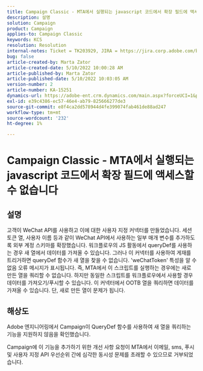```yaml
---
title: Campaign Classic - MTA에서 실행되는 javascript 코드에서 확장 필드에 액세스할 수 없습니다
description: 설명
solution: Campaign
product: Campaign
applies-to: Campaign Classic
keywords: KCS
resolution: Resolution
internal-notes: Ticket = TK203929, JIRA = https://jira.corp.adobe.com/browse/NEO-20460, https://jira.corp.adobe.com/browse/NEO-20648
bug: false
article-created-by: Marta Zator
article-created-date: 5/10/2022 10:00:28 AM
article-published-by: Marta Zator
article-published-date: 5/10/2022 10:03:05 AM
version-number: 2
article-number: KA-15251
dynamics-url: https://adobe-ent.crm.dynamics.com/main.aspx?forceUCI=1&pagetype=entityrecord&etn=knowledgearticle&id=90301002-48d0-ec11-a7b5-00224809c101
exl-id: e39c4386-ec57-46e4-ab79-825666277de3
source-git-commit: e8f4ca2dd578944d4fe399074fab461de88ad247
workflow-type: tm+mt
source-wordcount: '232'
ht-degree: 1%

---
```


# Campaign Classic - MTA에서 실행되는 javascript 코드에서 확장 필드에 액세스할 수 없습니다

## 설명


고객이 WeChat API를 사용하고 이에 대한 사용자 지정 커넥터를 만들었습니다. 세션 토큰 열, 사용자 이름 등과 같이 WeChat API에서 사용하는 일부 매개 변수를 추가하도록 외부 계정 스키마를 확장했습니다. 워크플로우의 JS 활동에서 queryDef를 사용하는 경우 새 열에서 데이터를 가져올 수 있습니다. 그러나 이 커넥터를 사용하여 게재를 트리거하면 queryDef 함수가 새 열을 찾을 수 없습니다. &#39;weChatToken&#39; 특성을 알 수 없음 오류 메시지가 표시됩니다. 즉, MTA에서 이 스크립트를 실행하는 경우에는 새로 만든 열을 쿼리할 수 없습니다. 하지만 동일한 스크립트를 워크플로우에서 사용할 경우 데이터를 가져오기/푸시할 수 있습니다. 이 커넥터에서 OOTB 열을 쿼리하면 데이터를 가져올 수 있습니다. 단, 새로 만든 열이 문제가 됩니다.


## 해상도


Adobe<b> </b>엔지니어링에서 Campaign이 QueryDef 함수를 사용하여 새 열을 쿼리하는 기능을 지원하지 않음을 확인했습니다.

Campaign에 이 기능을 추가하기 위한 개선 사항 요청이 MTA에서 이메일, sms, 푸시 및 사용자 지정 API 우선순위 간에 심각한 동시성 문제를 초래할 수 있으므로 거부되었습니다.
